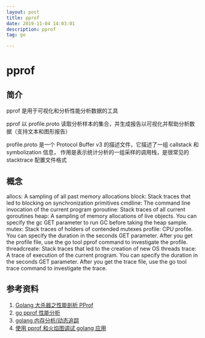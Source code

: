 ```yaml
---
layout: post
title: pprof
date: 2019-11-04 14:03:01
description: pprof
tag: go

---
```

# pprof

## 简介
pprof 是用于可视化和分析性能分析数据的工具

pprof 以 profile.proto 读取分析样本的集合，并生成报告以可视化并帮助分析数据（支持文本和图形报告）

profile.proto 是一个 Protocol Buffer v3 的描述文件，它描述了一组 callstack 和 symbolization 信息， 作用是表示统计分析的一组采样的调用栈，是很常见的 stacktrace 配置文件格式

## 概念

allocs: A sampling of all past memory allocations
block: Stack traces that led to blocking on synchronization primitives
cmdline: The command line invocation of the current program
goroutine: Stack traces of all current goroutines
heap: A sampling of memory allocations of live objects. You can specify the gc GET parameter to run GC before taking the heap sample.
mutex: Stack traces of holders of contended mutexes
profile: CPU profile. You can specify the duration in the seconds GET parameter. After you get the profile file, use the go tool pprof command to investigate the profile.
threadcreate: Stack traces that led to the creation of new OS threads
trace: A trace of execution of the current program. You can specify the duration in the seconds GET parameter. After you get the trace file, use the go tool trace command to investigate the trace.

## 参考资料

1. [Golang 大杀器之性能剖析 PProf](https://segmentfault.com/a/1190000016412013)
2. [go pprof 性能分析](https://wudaijun.com/2018/04/go-pprof/)
3. [golang 内存分析/动态追踪](https://lrita.github.io/2017/05/26/golang-memory-pprof/)
4. [使用 pprof 和火焰图调试 golang 应用](https://cizixs.com/2017/09/11/profiling-golang-program/)
